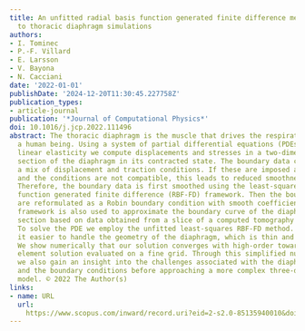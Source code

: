 ```yaml
---
title: An unfitted radial basis function generated finite difference method applied
  to thoracic diaphragm simulations
authors:
- I. Tominec
- P.-F. Villard
- E. Larsson
- V. Bayona
- N. Cacciani
date: '2022-01-01'
publishDate: '2024-12-20T11:30:45.227758Z'
publication_types:
- article-journal
publication: '*Journal of Computational Physics*'
doi: 10.1016/j.jcp.2022.111496
abstract: The thoracic diaphragm is the muscle that drives the respiratory cycle of
  a human being. Using a system of partial differential equations (PDEs) that models
  linear elasticity we compute displacements and stresses in a two-dimensional cross
  section of the diaphragm in its contracted state. The boundary data consists of
  a mix of displacement and traction conditions. If these are imposed as they are,
  and the conditions are not compatible, this leads to reduced smoothness of the solution.
  Therefore, the boundary data is first smoothed using the least-squares radial basis
  function generated finite difference (RBF-FD) framework. Then the boundary conditions
  are reformulated as a Robin boundary condition with smooth coefficients. The same
  framework is also used to approximate the boundary curve of the diaphragm cross
  section based on data obtained from a slice of a computed tomography (CT) scan.
  To solve the PDE we employ the unfitted least-squares RBF-FD method. This makes
  it easier to handle the geometry of the diaphragm, which is thin and non-convex.
  We show numerically that our solution converges with high-order towards a finite
  element solution evaluated on a fine grid. Through this simplified numerical model
  we also gain an insight into the challenges associated with the diaphragm geometry
  and the boundary conditions before approaching a more complex three-dimensional
  model. © 2022 The Author(s)
links:
- name: URL
  url: 
    https://www.scopus.com/inward/record.uri?eid=2-s2.0-85135940010&doi=10.1016%2fj.jcp.2022.111496&partnerID=40&md5=6205f7e072282a3e97ad539db3339779
---
```

